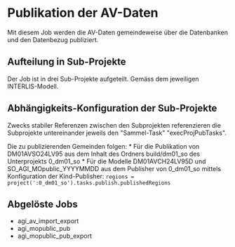 # Publikation der AV-Daten

Mit diesem Job werden die AV-Daten gemeindeweise über die Datenbanken und den Datenbezug publiziert.

## Aufteilung in Sub-Projekte

Der Job ist in drei Sub-Projekte aufgeteilt. Gemäss dem jeweiligen INTERLIS-Modell.

## Abhängigkeits-Konfiguration der Sub-Projekte

Zwecks stabiler Referenzen zwischen den Subprojekten referenzieren die Subprojekte untereinander jeweils den "Sammel-Task" "execProjPubTasks".

Die zu publizierenden Gemeinden folgen:
* Für die Publikation von DM01AVSO24LV95 aus dem Inhalt des Ordners build/dm01_so des Unterprojekts 0_dm01_so
* Für die Modelle DM01AVCH24LV95D und SO_AGI_MOpublic_YYYYMMDD aus dem Publisher von 0_dm01_so mittels Konfiguration der Kind-Publisher: `regions = project(':0_dm01_so').tasks.publish.publishedRegions`

## Abgelöste Jobs

* agi_av_import_export
* agi_mopublic_pub
* agi_mopublic_pub_export